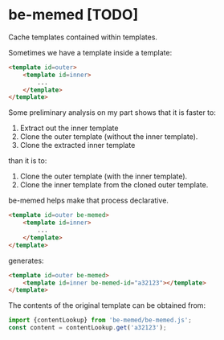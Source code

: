 # be-memed [TODO]

Cache templates contained within templates.

Sometimes we have a template inside a template:

```html
<template id=outer>
    <template id=inner>
        ...
    </template>
</template>
```

Some preliminary analysis on my part shows that it is faster to:

1.  Extract out the inner template
2.  Clone the outer template (without the inner template).
3.  Clone the extracted inner template

than it is to:

1.  Clone the outer template (with the inner template).
2.  Clone the inner template from the cloned outer template.

be-memed helps make that process declarative.

```html
<template id=outer be-memed>
    <template id=inner>
        ...
    </template>
</template>
```

generates:

```html
<template id=outer be-memed>
    <template id=inner be-memed-id="a32123"></template>
</template>
```

The contents of the original template can be obtained from:

```JavaScript
import {contentLookup} from 'be-memed/be-memed.js';
const content = contentLookup.get('a32123');
```





